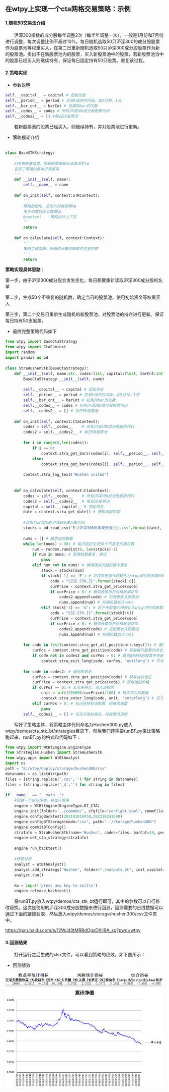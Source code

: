 ## 在wtpy上实现一个cta网格交易策略：示例

#### 1.随机50交易法介绍

&emsp;&emsp;沪深300指数的成分股每年调整2次（每半年调整一次），一般是1月份和7月份进行调整，每次调整比例不超过10%。每日随机选取50只沪深300的成分股股票作为股票池等权重买入，在第二日重新随机选取50只沪深300成分股股票作为新的股票池。卖出不在新股票池内的股票，买入新股票池中的股票，若新股票池当中的股票已经买入则继续持有，保证每日固定持有50只股票。重复该过程。

#### 2.策略实现

- 参数说明

```python
self.__capital__ = capital # 起始资金
self.__period__ = period # 交易k线的时间级，如5分钟，1天
self.__bar_cnt__ = barCnt # 拉取的bar的次数
self.__codes__ = codes # 所有沪深300成分股股票代码
self.__codes2__ = [] #每日50股票池
```
&emsp;&emsp;若新股票池的股票已经买入，则继续持有，并对股票池进行更新。

- 策略框架介绍

```python

class BaseSTKStrategy:
    '''
    STK策略基础类，所有的策略都从该类派生\n
    包含了策略的基本开发框架
    '''
    def __init__(self, name):
        self.__name__ = name

    def on_init(self, context:STKContext):
        '''
        策略初始化，启动的时候调用\n
        用于加载自定义数据\n
        @context    策略运行上下文
        '''
        return
        
    def on_calculate(self, context:Context):
        '''
        策略主调函数，所有的计算逻辑都在这里完成
        '''
        return
```

**策略实现具体思路：**

第一步，由于沪深300成分股会发生变化，每日都要重新读取沪深300成分股的名单

第二步，生成50个不重复的随机数，确定当日的股票池，使用初始资金等权重买入

第三步，第二个交易日重新生成随机的新股票池，对股票池的持仓进行更新。保证每日持有50支股票。

- 最终完整策略代码如下

```python
from wtpy import BaseCtaStrategy
from wtpy import CtaContext
import random
import pandas as pd

class StraHushenStk(BaseCtaStrategy):
    def __init__(self, name:str, codes:list, capital:float, barCnt:int, period:str):
        BaseCtaStrategy.__init__(self, name)

		self.__capital__ = capital # 起始资金
		self.__period__ = period # 交易k线的时间级，如5分钟，1天
		self.__bar_cnt__ = barCnt # 拉取的bar的次数
		self.__codes__ = codes # 所有沪深300成分股股票代码
		self.__codes2__ = [] # 每日50股票池

    def on_init(self, context:CtaContext):
        codes = self.__codes__    # 所有沪深300成分股股票代码
        codes2 = self.__codes2__ # 每日50股票池

        for i in range(0,len(codes)):
            if i == 0:
                context.stra_get_bars(codes[i], self.__period__, self.__bar_cnt__, isMain=True) # 设置第一支股票为主要品种
            else:
                context.stra_get_bars(codes[i], self.__period__, self.__bar_cnt__, isMain=False)

        context.stra_log_text("Hushen inited")

    
    def on_calculate(self, context:CtaContext):
        codes = self.__codes__    # 所有沪深300成分股股票代码
        codes2 = self.__codes2__  # 每日50股票池
        capital = self.__capital__ # 初始资金
        date = context.stra_get_date() # 获取当前日期

        #读取当日对应的沪深300成分股代码
        stocks = pd.read_csv('E:/沪深300历年成分股/{}.csv'.format(date), index_col=0)['order_book_id'].values 

        nums = [] # 股票池的数量
        while len(nums) < 50: # 每日固定生成50个不重复的随机数
            num = random.randint(0, len(stocks)-1)
            if num in nums: # 若随机数重复，跳过
                pass
            elif num not in nums: # 确保保存的随机数不重复
                stock = stocks[num]
                if stock[-1] == 'E': # 将深市股票代码转化为wtpy识别的股票代码
                    code = "SZSE.STK.{}".format(stock[:6])
                    curPrice = context.stra_get_price(code)
                    if curPrice > 0: # 确保股票当日价格数据正常
                        codes2.append(code) # 将股票放入股票池
                        nums.append(num) # 将随机数放入nums
                elif stock[-1] == 'G': # 将沪市股票代码转化为wtpy识别的股票代码
                    code = "SSE.STK.{}".format(stock[:6])
                    curPrice = context.stra_get_price(code)
                    if curPrice > 0: # 确保股票当日价格数据正常
                        codes2.append(code) # 将股票放入股票池
                        nums.append(num) # 将随机数放入nums

        for code in list(context.stra_get_all_position().keys()): # 遍历当前的持仓
            curPos = context.stra_get_position(code) # 获取每只股票的持仓头寸
            if code not in codes2 and curPos > 0: # 若当前持有的股票不在新生成的股票池内
                context.stra_exit_long(code, curPos, 'exitlong') # 平仓

        for code in codes2: # 遍历股票池
            curPos = context.stra_get_position(code) # 获取当前仓位
            curPrice = context.stra_get_price(code) # 获取当前价格
            if curPos == 0: # 若尚未持仓，买入该股票
                unit = int((200000/curPrice)/100) # 确定买入的数量
                context.stra_enter_long(code, unit, 'enterlong') # 买入unit手code
            elif curPos > 0: # 若已经持有该股票，则继续保留
                pass
        self.__codes2__ = [] # 当天交易结束后，将股票池清空

```

&emsp;&emsp;写好了策略主体，将策略主体代码命名为Hushen300.py放入wtpy/demos/cta_stk_bt/strategies目录下，然后我们还需要runBT.py来让策略跑起来，runBT.py的格式和代码如下：

```python
from wtpy import WtBtEngine,EngineType
from Strategies.Hushen import StraHushenStk
from wtpy.apps import WtBtAnalyst
import os
path = "E:/wtpy/deploy/storage/hushen300/csv"
datanames = os.listdir(path)
files = [string.replace('.csv','') for string in datanames]
files = [string.replace('_d','') for string in files]

if __name__ == "__main__":
    #创建一个运行环境，并加入策略
    engine = WtBtEngine(EngineType.ET_CTA)
    engine.init(folder='../common/', cfgfile="configbt.yaml", commfile="stk_comms.json", contractfile="stocks.json")
    engine.configBacktest(201101010930,202210241500)
    engine.configBTStorage(mode="csv", path="../storage/hushen300")
    engine.commitBTConfig()
    straInfo = StraHushenStk(name='Hushen', codes=files, barCnt=10, period="d", capital=10000000)
    engine.set_cta_strategy(straInfo)

    engine.run_backtest()

    #绩效分析
    analyst = WtBtAnalyst()
    analyst.add_strategy("Hushen", folder="./outputs_bt", init_capital=10000000, rf=0.02, annual_trading_days=240)
    analyst.run()

    kw = input('press any key to exit\n')
    engine.release_backtest()
```

&emsp;&emsp;将runBT.py放入wtpy/demos/cta_stk_bt运行即可，其中的参数可以自行修改替换。这次是使用的沪深300成分股数据来进行回测，回测需要的日线数据可以通过下面的链接获取，然后放入wtpy/demos/storage/hushen300/csv文件夹中。

https://pan.baidu.com/s/12WJd3tMRBdOgsDXiiBA_sg?pwd=wtpy 


#### 3.回测结果

&emsp;&emsp;打开运行之后生成的xlsx文件，可以看到策略的绩效，如下图所示：

- 回测绩效

![](https://raw.githubusercontent.com/leoyinhaiqing/images/main/img/1666854625408.png)